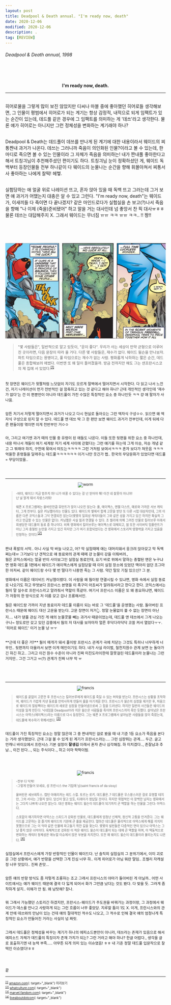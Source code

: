 ```yaml
---
layout: post
title: Deadpool & Death annual. "I'm ready now, death"
date: 2020-12-06
modified: 2020-12-06
description: .
tag: [REVIEW]
---
```


###### Deadpool & Death annual, 1998

<br/><br/><center>
<b>I'm ready now, death.</b></center>

* * * 

<br/> 히어로물을 그렇게 많이 보진 않았지만 디씨나 마블 중에 좋아했던 히어로들 생각해보면,
그 인물이 평범에서 히어로가 되는 계기는 항상 감정적, 내적으로 되게 임팩트가 있는 순간이 있는데, 
데드풀 같은 경우에 그 임팩트를 의미하는 게 '데쓰'라고 생각한다.
물론 얘가 히어로는 아니지만 그런 정체성을 변화하는 계기래야 하나?

<br/>Deadpool & Death는 데드풀이 데쓰를 만나게 된 계기에 대한 내용이라서 웨이드의 찌통짠내 과거가 나온다.
데쓰는 그러니까 죽음이 의인화된 인물?이라고 볼 수 있는데, 한마디로 죽으면 볼 수 있는 인물이라 그 자체가 죽음을 의미하는! 
내가 짠내풀 좋아한다고 해서 트칭긔님이 추천해주셨던 편이기도 하다. 트칭긔님 눈이 정확하셨던 게, 
웨이드 독백부터 등장인물들 전부 하나같이 다 웨이드의 눈물나는 순간을 향해 휘몰아쳐서 찌통서사 좋아하는 나에게 찰떡! 헤헿.  

<br/>실험당하는 애 얼굴 위로 나레이션 뜨고, 혼자 앉아 있을 때 독백 뜨고 그러는데 그거 보면 얘 과거가 어땠는지 대충은 알 수 있고 그런다. 
"I'm ready now, death"는 웨이드가, 이새끼들 다 죽이면 다 끝나겠지? 같은 마인드로다가 실험실을 손 보고(?)나서 죽음을 향해 
"나 이제 (죽을)준비됐어" 하고 말을 거는 대사인데 넘 좋앙서 찬 픽 대사ㅠㅎㅎ 
물론 데쓰는 대답해주지 X. 그래서 웨이드는 무너짐 ㅠㅠ ㅋㅋ ㅠㅠ ㅋㅋ.. !! 짱!! 


<br/><br/><br/>
<p align="center"><img src="https://github.com/iwdstry/yeieje/blob/master/_pstimg/read1.jpg?raw=true" alt="read1"></p>


> <small> "몇 사람들은", 일반적으로 알고 있듯이, "운이 좋다". 우리가 사는 세상이 만약 균형으로 이루어진 곳이라면, 다음 문장이 따라 올 거다. 다른 몇 사람들은, 재수가 없다. 웨이드 윌슨을 만나보자. 파트 타임으로는 용병이고, 풀 타임으로는 재수가 없는 사람. 평화롭게 낙하하는 짧은 순간, 데드풀은 종합해보려 애썼다. 이번엔 또 왜 일이 틀어졌을까. 방금 전까지만 해도 그는 샌프란시스코의 제 집에 서 있었다.<sup id="1">[[1]](#1-ref)</sup>


<br/>
첫 장면은 웨이드가 윗짤처럼 느닷없이 자기도 모르게 절벽에서 
떨어지면서 시작한다. 다 읽고 나서 느낀 건, 저기 나레이션이 먼가 전반적인 걸 함축하고 있는 것 같다고 해야 하나? 
근데 개인적인 생각인데 '재수가 없다'는 건 이 편뿐만이 아니라 데드풀이 가진 수많은 특징적인 요소 중 하나인듯 ㅋㅋ 걍 애 팔자가 사나움.

<br/>암튼 저기서 저렇게 떨어지면서 과거가 나오고 다시 현실로 돌아오는 그런 액자식 구성ㅇㅇ. 
읽으면 왜 액자식 구성으로 된지 알 수 있다. 데드풀 앤 데쓰 딱 그 한 편만 보면 웨이드 과거가 전부인데, 이게 뒤에 다른 편들이랑 엮이면 이게 전반부인 거ㅇㅇ

<br/>아, 그리고 여기엔 과거 때의 인물 중 유령이 된 애들도 나온다. 이들 또한 뒷편을 위한 요소 중 하나인데, 
내용 떠나서 걔들이 여기 세계랑 저기 세계 사이에 갇혔다는 그런 얘기를 하는데 그게 이승, 
저승 개념 같고 그 뭐래야 하지, 구천에 묶여서 
떠도는ㅋㅋㅋㅋ 그런 거처럼 보여서ㅋㅋㅋ 혼자 보다가 쳐웃음 ㅋㅋㅋ 억울한 혼령들을 달래주는 데드풀ㅋㅋㅋㅋㅋㅋ 이거 나만 웃긴가 쩝.. 
한국의 무당문화가 있었다면 데드풀 = 무당이었을.. 

<br/><br/>
* * * 
<p align="center"><img src="https://cdn3.whatculture.com/images/2016/02/Deadpool-Worm.jpg" alt="worm"></p>

> <small> -버텨, 웨이드! 지금 멈추지 마! 니가 바꿀 수 있다는 걸 넌 믿어야 해! 이건 네 잘못이 아니야! <br/>난 널 알게 돼서 자랑스러워!<br/><br/>
> 웨폰 X 프로그램에는 울버린만큼 뮤턴트가 많이 나오진 않는다: 풀, 에이젝스, 엔젤 더스트, 매로와 가까운 서브 캐릭터, 그게 전부다. 실은 커닝햄이라는 인물도 있다. 웨이드의 옆에서 함께 고문을 받던 또 다른 시험 대상자인데, 그의 이름은 다른 코믹스들과 그닥 연결되진 않는다(몇몇의 일회성 캐릭터들이 그와 같은 성을 가지고 있긴 하지만 확실히 그라고 언급할 수 있는 인물은 없다). 커닝햄은 사실 웜과 연결될 수 있다. 조 켈리에 의해 그려진 인물로 킬러브루 아래서 희생당한 데드풀의 동료 중 하나이다. 비록 영화에서 킬러브루는 에이젝스로 대체되고, 웜 또한 사이버틱 임플란트가 아닌 그저 충혈된 눈만을 가지고 있긴 하지만 그가 여기 포함되었다는 건 영화에서 스토리적 영향력을 가지고 있음을 인정하는 것이다.</small><sup id="2">[[2]](#2-ref)</sup> 


<br/>
짠내 폭발의 서막.. 아니 사실 막 바늘 나오고, 어? 막 실험때메 애는 대머리돼서 웅크려 앉아갖고 막 독백쩌는데ㅠ 그거보다 난 갠적으로 얘 동료와의 관계 때메 걍 눈물이 강을 이뤄버려., 

<br/>
웜은 코믹스에서는 얼굴 반이 사이보그인 실험실 동료인데, 
요기 바로 위에서 말하는 충혈된 맨은 누구냐면 영화 데드풀 1편에서 웨이드가 에이잭스에게 실험당할 때 이미 실험 장소에 있었던 맥아리 없던 조그마한 아저씨. 같이 웨이드랑 수다 몇 번 떨다가 나중엔 죽는 그 사람. 약간 탈모 기질 있으신? 그 분. 

영화에서 이름은 데이비드 커닝햄이랬다. 이 사람을 왜 웜이랑 연결시킬 수 있냐면, 영화 속에서 실험 동료로 나오기도 하고 무엇보다 
프란시스 본명을 이 죡구미 아죠씨가 알려줘서라고 한다고 한다. 코믹스에서는 웜이 말 실수로 프란시스라고 알려줘서 역할이 똑같아. 
여기서 프란시스 이름은 또 왜 중요하냐면, 웨이드가 저항의 한 방식으로 저 이름 갖고 겁나 조롱해서인. 

웜은 웨이드랑 가까이 지낸 동료이자 데드풀 이름이 되는 바로 그 '데드풀'을 운영했는 사람. 
돌아버린 프란시스 때문에 웨이드 대신 고문을 받는다. 고문 장면이 저거👆. 정말 눈물없이 볼 수 없는 장면이 아닌지.... 
내가 덷풀 관심 가진 게 얘의 눈물콧물 빼는 과거사 때문이었는데, 데드풀 앤 데쓰에서 그게 나오는구나~ 정도로만 갖고 있던 감흥에서 
웜의 저 대사를 보자마자 얼른 후닥다라닥닥 코쏠 켜서 열었다ㅜㅜ. '히어로 웨이드' 이거 눈물 낭 ㅠㅜ

<br/>
**근데 더 좋은 거?** 웜이 매개가 돼서 풀이랑 프란시스 관계가 극에 치닫는 그것도 특히나 너무하게 너무인.. 
뒷편까지 아울러서 보면 이게 메인이기도 하다.  
내가 사실 라이벌, 철천지원수 관계 보면 눈 돌아가긴 하긴 하고.. 
그리고 이건 원수 수준이 아니라 진짜 미친도라이한테 잘못걸린 데드풀이라 눈물나는 그런 거지만.. 
그건 그거고 ㅠ(?) 관계가 진짜 너무 막 ㅠ 


<br/><br/><br/>
* * *
<p align="center"><img src="https://vignette.wikia.nocookie.net/marveldatabase/images/c/cd/Francis_Fanny_%28Earth-616%29_from_Deadpool_vs._Thanos_Vol_1_1_001.jpg/revision/latest/scale-to-width-down/343?cb=20170126040425" alt="francis" width="300"></p>

> <small>웨이드를 끝없이 고문한 후 프란시스는 킬러브루에게 웨이드를 죽일 수 있는 허락을 받는다. 프란시스는 상황을 조작하여, 웨이드가 가깝게 지낸 동료를 안락사하게 만들어 룰을 어기게끔 한다. 프란시스가 윌슨의 심장을 제거한 후, 처음으로 웨이드의 힐링팩터는 웨이드의 새로운 심장을 만들어냄으로써 그 힘을 드러낸다. 하지만 일련의 사건들은 웨이드의 이성을 잃게 만든다. 닉네임을 Deadpool이라 지은 윌슨은 사람들을 죽이며 프란시스까지 죽인 듯했다. 살아남은 프란시스는 아약스(에이젝스)라는 이름으로 다시 등장한다. 그는 웨폰 X 프로그램에서 살아남은 사람들을 많이 죽였는데, 데드풀에 복수하기 위해서였다. </small><sup id="3">[[3]](#3-ref)</sup>

<br/>데드풀이 가진 특징적인 요소는 정말 많은데 그 중 
짠내적인 걸로 봤을 때 내 기준 1등 요소가 죽음을 본다는 거라 생각했었다. 근데 그걸 볼 수 있게 된 계기가 프란시스라는.... 그런 심장뛰는 관계.... 두근. 
글고 언캐니 바이오에서 프란시스 기본 
설정이 **잘생김** 이래서 혼자 존나 심각해짐. 하 미치겠다.., 
존잘남과 추남.., 이건 된다..., 되는 주식이다.., 하고 이마 팍팍이됨. 

<br/>
<br/>
<p align="center"><img src="https://www.liveabout.com/thmb/swFjBIlpa7cffoErIk6Y9rqTUiM=/900x0/filters:no_upscale():max_bytes(150000):strip_icc():format(webp)/DeadpoolandAjaxbySteveHarrisReggieJonesandChrisSotomayor-56a5420e3df78cf772875ac2.jpg" alt="francis"></p>

> <small> -전부 다 닥쳐!
<br/> -그렇게 만들어 보세요, 성 프란시스 the 기집애 님(saint francis of da sissy)<br/>
<br/>울버린은 세브레투스. 캡틴 아메리카는 레드 스컬. 토르는 로키. 데드풀은..?
데드풀은 우스꽝스러운 걸로 유명할 테지만, 그의 서사는 그렇지 않다. 
당신이 알고 있듯, 티레이가 정답일 것이다. 하지만 위협적인 이 창백한 남자는 영화에서는 그다지 나쁘게 나오진 않는다. 
  대신 영화는 웨이드 윌슨이 데드풀이 되기까지 큰 역할을 하는 인물을 그린다: 아약스다.
<br/><br/>스포없이 얘기하자면 아약스는 스피드가 강화된 인물로, 데드풀에게 엄청난 신체적, 정신적 고통을 안겨준다. 
그는 웨이드를 고문하는 걸 즐기며 웨이드의 기원에 큰 롤을 제공한다. 
얼마간 데드풀은 물리적으로 아약스에게 해를 끼치지 못했으므로 그는 이 악마 같은 인물에 파고들기 위한 길을 찾는다.
몇몇의 빌런들은 다층적인 면이 있으나 아약스는 그냥 좋지 않은 녀석이다. 
육체적으로 강화된 이 적은 웨이드 윌슨이 데드풀이 되는 데에 큰 역할을 하며, 이 역동적으로 변화하는 캐릭터 정체성은 애뉴얼 이슈에서 많은 부분을 차지한다. 또한 왜 웨이드 윌슨이 데드풀이라 불리는지도 나온다. </small><sup id="4">[[4]](#4-ref)</sup>

<br/> 실험실에서 프란시스에게 가장 반항적인 인물이 웨이드다. 난 솔직히
실험실의 그 분위기에서, 이미 괴로운 그런 상황에서, 얘가 반항을 선택한 그게 진심 너무 하.. 이게 히어로가 아님 뭐란 말임.. 조켈리 자캐설정 너무 맛있다.. 진짜 존맛...

<br/>암튼 얘의 반항 방식도 좀 저렇게 조롱하는 조고 그래서 프란시스의 야마가 
돌아버린 게 아닐까.. 어떤 사이트에서는 얘가 웨이드 때문에 결국 다 잃게 되어서 화가 그만큼 났다는 것도 봤다. 다 맞을 듯. 그러게 좀 착하게 살지.. 이해가 안 됨. 왜 남탓해? 참나. 

<br/>뭐 그래서 가능했던 스토리긴 하겠지만, 프란시스-웨이드가 주도권을 바꿔가는 과정이랑, 
그 과정에서 웨이드가 데스를 만나고 사랑하게 되는 그런 흐름이 너무 좋았당. 지루할 틈이 1도 X. 이게, 프란시스와의 관계 안에 데쓰와의 만남이 있는 건데 얘의 절대적인 적수도 나오고, 그 적수로 인해 결국 얘의 엄청나게 특징적인 요소가 만들어진 거라는 사실이 넘 짜릿.

<br/> 그래서 데드풀은 정체성을 바꾸는 계기가 하나의 에피소드뿐만이 아니라, 
데쓰라는 존재가 있음으로 해서 에피소드 자체가 데드풀의 특징이자 존재 가치가 되는? 그런 거라고 해야 하나? 
한글 어렵다., 생각을 글로 표출하기엔 내 능력 부족.....
아무튼 되게 의미 있는 이슈였음! ㅎㅎ 내 기준 정말 데드풀 입문작으로 찰떡인 이슈였다!ㅎㅎ 


<br/><br/>


끝
<br/>

* * * 
<small id="1-ref"><sup>[[1]](#1)</sup> [amazon.com](https://www.amazon.com/Deadpool-Death-Annual-1997-2002-ebook/dp/B00ZMVL8XU/ref=sr_1_1?dchild=1&keywords=deadpool+and+death+annual&qid=1607313670&sr=8-1){: target="_blank"} 미리보기</small><br/>
<small id="2-ref"><sup>[[2]](#2)</sup> [whatculture.com](https://whatculture.com/film/deadpool-10-obscure-references-you-probably-missed?page=8){: target="_blank"} </small> <br/>
<small id="3-ref"><sup>[[3]](#3)</sup> [marvel.fandom.com](https://marvel.fandom.com/wiki/Francis_Fanny_(Earth-616)){: target="_blank"} </small> <br/>
<small id="4-ref"><sup>[[4]](#4)</sup> [liveaboutdotcom](https://www.liveabout.com/deadpool-comics-to-read-before-seeing-movie-2308558){: target="_blank"} </small> <br/>
<br/><br/>

